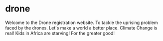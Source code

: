 
# drone
Welcome to the Drone registration website.
To tackle the uprising problem faced by the drones.
Let's make a world a better place.
Climate Change is real!
Kids in Africa are starving!
For the greater good!

